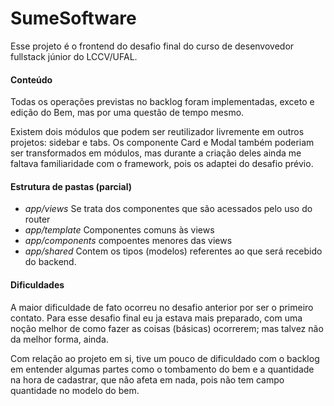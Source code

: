 # SumeSoftware

Esse projeto é o frontend do desafio final do curso de desenvovedor fullstack júnior do LCCV/UFAL.


#### Conteúdo

Todas os operações previstas no backlog foram implementadas, exceto e edição do Bem, mas por uma questão de tempo mesmo.

Existem dois módulos que podem ser reutilizador livremente em outros projetos: sidebar e tabs. Os componente Card e Modal também poderiam ser transformados em módulos, mas durante a criação deles ainda me faltava familiaridade com o framework, pois os adaptei do desafio prévio.

#### Estrutura de pastas (parcial)

- _app/views_ Se trata dos componentes que são acessados pelo uso do router
- _app/template_ Componentes comuns às views
- _app/components_ compoentes menores das views
- _app/shared_ Contem os tipos (modelos) referentes ao que será recebido do backend.


#### Dificuldades

A maior dificuldade de fato ocorreu no desafio anterior por ser o primeiro contato. Para esse desafio final eu ja estava mais preparado, com uma noção melhor de como fazer as coisas (básicas) ocorrerem; mas talvez não da melhor forma, ainda.

Com relação ao projeto em si, tive um pouco de dificuldado com o backlog em entender algumas partes como o tombamento do bem e a quantidade na hora de cadastrar, que não afeta em nada, pois não tem campo quantidade no modelo do bem.